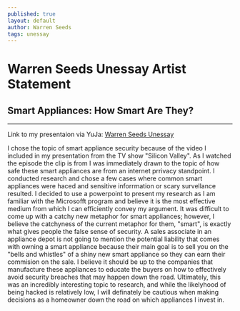 ```yaml
---
published: true
layout: default
author: Warren Seeds
tags: unessay
---
```

# Warren Seeds Unessay Artist Statement
## Smart Appliances: How Smart Are They?

---

Link to my presentaion via YuJa: [Warren Seeds Unessay](https://wlu.yuja.com/V/PlayList?node=3934134&a=1711825477&autoplay=1)

I chose the topic of smart appliance security because of the video I included in my presentation from the TV show "Silicon Valley". As I watched the episode the clip is from I was immediately drawn to the topic of how safe these smart appliances are from an internet prrivacy standpoint. I conducted research and chose a few cases where common smart appliances were haced and sensitive inforrmation or scary survellance resulted. I decided to use a powerpoint to present my research as I am familiar with the Microsofft program and believe it is the most effective medium from which I can efficiently convey my argument. It was difficult to come up with a catchy new metaphor for smart appliances; however, I believe the catchyness of the current metaphor for them, "smart", is exactly what gives people the false sense of security. A sales associate in an appliance depot is not going to mention the potential liability that comes with owning a smart appliance because their main goal is to sell you on the "bells and whistles" of a shiny new smart appliance so they can earn their commision on the sale. I believe it should be up to the companies that manufacture these appliances to educate the buyers on how to effectively avoid security breaches that may happen down the road. Ultimately, this was an incredibly interesting topic to research, and while the likelyhood of being hacked is relatively low, I will definately be cautious when making decisions as a homeowner down the road on which appliances I invest in.

